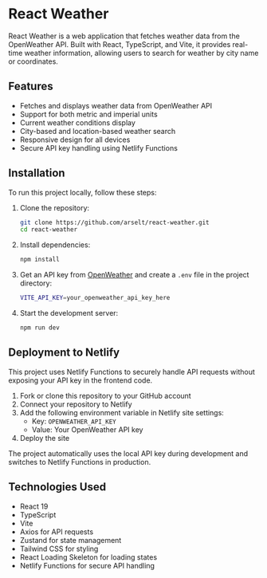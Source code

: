 # React Weather

React Weather is a web application that fetches weather data from the OpenWeather API. Built with React, TypeScript, and Vite, it provides real-time weather information, allowing users to search for weather by city name or coordinates.

## Features
- Fetches and displays weather data from OpenWeather API
- Support for both metric and imperial units
- Current weather conditions display
- City-based and location-based weather search
- Responsive design for all devices
- Secure API key handling using Netlify Functions

## Installation

To run this project locally, follow these steps:

1. Clone the repository:
   ```sh
   git clone https://github.com/arselt/react-weather.git
   cd react-weather
   ```
2. Install dependencies:
   ```sh
   npm install
   ```
3. Get an API key from [OpenWeather](https://openweathermap.org/api) and create a `.env` file in the project directory:
   ```sh
   VITE_API_KEY=your_openweather_api_key_here
   ```
4. Start the development server:
   ```sh
   npm run dev
   ```

## Deployment to Netlify

This project uses Netlify Functions to securely handle API requests without exposing your API key in the frontend code.

1. Fork or clone this repository to your GitHub account
2. Connect your repository to Netlify
3. Add the following environment variable in Netlify site settings:
   - Key: `OPENWEATHER_API_KEY`
   - Value: Your OpenWeather API key
4. Deploy the site

The project automatically uses the local API key during development and switches to Netlify Functions in production.

## Technologies Used
- React 19
- TypeScript
- Vite
- Axios for API requests
- Zustand for state management
- Tailwind CSS for styling
- React Loading Skeleton for loading states
- Netlify Functions for secure API handling
